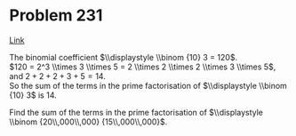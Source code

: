 # Problem 231

[Link](https://projecteuler.net/problem=231)

The binomial coefficient $\\displaystyle \\binom {10} 3 = 120$.  
$120 = 2^3 \\times 3 \\times 5 = 2 \\times 2 \\times 2 \\times 3 \\times 5$, and $2 + 2 + 2 + 3 + 5 = 14$.  
So the sum of the terms in the prime factorisation of $\\displaystyle \\binom {10} 3$ is $14$.  
  
Find the sum of the terms in the prime factorisation of $\\displaystyle \\binom {20\\,000\\,000} {15\\,000\\,000}$.
